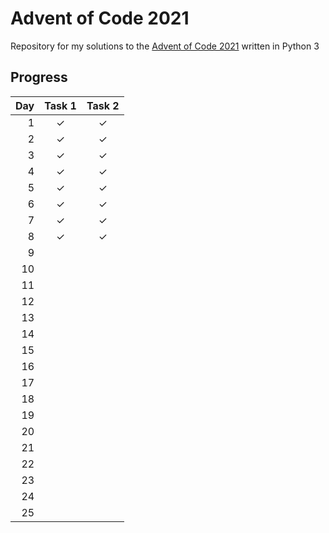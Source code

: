 # Advent of Code 2021

Repository for my solutions to the [Advent of Code 2021](https://adventofcode.com/2021 "Advent of Code 2021 Startpage") written in Python 3

## Progress

| Day | Task 1 | Task 2 |
| --: | :----: | :----: |
|   1 |      ✓ |      ✓ |
|   2 |      ✓ |      ✓ |
|   3 |      ✓ |      ✓ |
|   4 |      ✓ |      ✓ |
|   5 |      ✓ |      ✓ |
|   6 |      ✓ |      ✓ |
|   7 |      ✓ |      ✓ |
|   8 |      ✓ |      ✓ |
|   9 |        |        |
|  10 |        |        |
|  11 |        |        |
|  12 |        |        |
|  13 |        |        |
|  14 |        |        |
|  15 |        |        |
|  16 |        |        |
|  17 |        |        |
|  18 |        |        |
|  19 |        |        |
|  20 |        |        |
|  21 |        |        |
|  22 |        |        |
|  23 |        |        |
|  24 |        |        |
|  25 |        |        |
